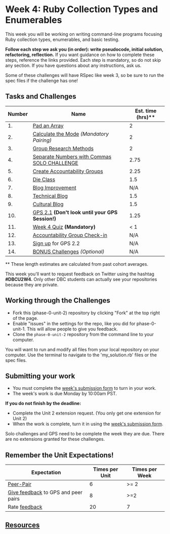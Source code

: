 # Week 4: Ruby Collection Types and Enumerables

This week you will be working on writing command-line programs focusing Ruby collection types, enumerables, and basic testing.

**Follow each step we ask you (in order): write pseudocode, initial solution, refactoring, reflection.** If you want guidance on how to complete these steps, reference the links provided. Each step is mandatory, so do not skip any section. If you have questions about any instructions, ask us.

Some of these challenges will have RSpec like week 3, so be sure to run the spec files if the challenge has one!

## Tasks and Challenges

Number | Name | Est. time (hrs)**
-------|----------------|----------
1. | [Pad an Array](pad-array) | 2
2. | [Calculate the Mode](calculate-mode) *(Mandatory Pairing)* | 2
3. | [Group Research Methods](group-research-methods) | 2
4. | [Separate Numbers with Commas SOLO CHALLENGE](nums-commas-solo-challenge) | 2.75
5. | [Create Accountability Groups](acct-groups) | 2.25
6. | [Die Class](die-class) | 1.5
7. | [Blog Improvement](blog-improvement.md) | N/A
8. | [Technical Blog](technical-blog.md) | 1.5
9. | [Cultural Blog](cultural-blog.md) | 1.5
10.| [GPS 2.1](gps2-1) **(Don't look until your GPS Session!)** | 1.25
11. | [Week 4 Quiz](https://www.classmarker.com/online-test/start/?quiz=4mk5556753edd8a7) **(Mandatory)**| < 1
12. | [Accountability Group Check-in](accountability-group.md) | N/A
13. | [Sign up](https://phase0.devbootcamp.com/) for GPS 2.2 | N/A
14. | [BONUS Challenges](BONUS-challenges) *(Optional)* | N/A


** These length estimates are calculated from past cohort averages.

This week you'll want to request feedback on Twitter using the hashtag **#DBCU2W4.** Only other DBC students can actually see your repositories because they are private.

## Working through the Challenges
- Fork this (phase-0-unit-2) repository by clicking "Fork" at the top right of the page.
- Enable "issues" in the settings for the repo, like you did for phase-0-unit-1. This will allow people to give you feedback.
- Clone the `phase-0-unit-2` repository from the command line to your computer.

You will want to run and modify all files from your local repository on your computer. Use the terminal to navigate to the 'my_solution.rb' files or the spec files.

## Submitting your work
- You must complete the [week's submission form](http://apply.devbootcamp.com) to turn in your work.
- The week's work is due Monday by 10:00am PST.

**If you do not finish by the deadline:**
- Complete the Unit 2 extension request. (You only get one extension for Unit 2)
- When the work is complete, turn it in using the [week's submission form](http://apply.devbootcamp.com).

Solo challenges and GPS need to be complete the week they are due. There are no extensions granted for these challenges.

## Remember the Unit Expectations!

Expectation | Times per Unit | Times per Week
------------|----------|---------
[Peer-Pair](https://github.com/Devbootcamp/phase-0-handbook/blob/master/peer-pairing-sessions.md) | 6 | >= 2
[Give feedback](https://socrates.devbootcamp.com/feedback/new) to GPS and peer pairs | 8 | >=2
Rate [feedback](https://socrates.devbootcamp.com/feedback) | 20 | 7

## [Resources](https://github.com/Devbootcamp/phase-0-handbook/blob/master/resources.md)
